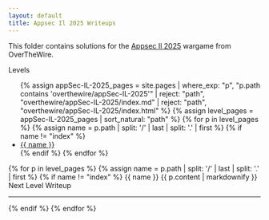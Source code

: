 ```yaml
---
layout: default
title: Appsec Il 2025 Writeups
---
```


This folder contains solutions for the [Appsec Il 2025](http://overthewire.org/wargames/appSec-IL-2025/) wargame from OverTheWire.

<style>
/* Styles same as your Behemoth example – omitted here for brevity */
</style>

<div class="behemoth-container">

  <!-- Sidebar -->
  <div class="behemoth-sidebar">
    <h00>Levels</h00>
    <ul>
      {% assign appSec-IL-2025_pages = site.pages 
        | where_exp: "p", "p.path contains 'overthewire/appSec-IL-2025'" 
        | reject: "path", "overthewire/appSec-IL-2025/index.md" 
        | reject: "path", "overthewire/appSec-IL-2025/index.html" 
      %}
      {% assign level_pages = appSec-IL-2025_pages | sort_natural: "path" %}
      {% for p in level_pages %}
        {% assign name = p.path | split: '/' | last | split: '.' | first %}
        {% if name != "index" %}
          <li><a href="#{{ name }}">{{ name }}</a></li>
        {% endif %}
      {% endfor %}
    </ul>
  </div>

  <!-- Main content -->
  <div class="behemoth-content">
    {% for p in level_pages %}
      {% assign name = p.path | split: '/' | last | split: '.' | first %}
      {% if name != "index" %}
        <h00 id="{{ name }}">{{ name }}</h00>
        {{ p.content | markdownify }}
        <div class="level-banner">Next Level Writeup</div>
        <hr />
      {% endif %}
    {% endfor %}
  </div>

</div>
